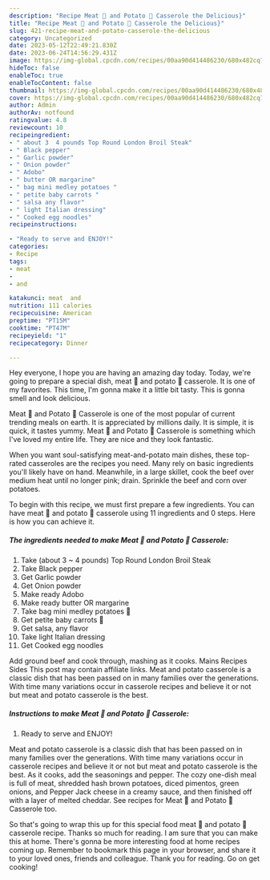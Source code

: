 ```yaml
---
description: "Recipe Meat 🥩 and Potato 🥔 Casserole the Delicious}"
title: "Recipe Meat 🥩 and Potato 🥔 Casserole the Delicious}"
slug: 421-recipe-meat-and-potato-casserole-the-delicious
category: Uncategorized
date: 2023-05-12T22:49:21.830Z
date: 2023-06-24T14:56:29.431Z
image: https://img-global.cpcdn.com/recipes/00aa90d414486230/680x482cq70/meat-and-potato-casserole-recipe-main-photo.jpg
hideToc: false
enableToc: true
enableTocContent: false
thumbnail: https://img-global.cpcdn.com/recipes/00aa90d414486230/680x482cq70/meat-and-potato-casserole-recipe-main-photo.jpg
cover: https://img-global.cpcdn.com/recipes/00aa90d414486230/680x482cq70/meat-and-potato-casserole-recipe-main-photo.jpg
author: Admin
authorAv: notfound
ratingvalue: 4.8
reviewcount: 10
recipeingredient:
- " about 3  4 pounds Top Round London Broil Steak"
- " Black pepper"
- " Garlic powder"
- " Onion powder"
- " Adobo"
- " butter OR margarine"
- " bag mini medley potatoes "
- " petite baby carrots "
- " salsa any flavor"
- " light Italian dressing"
- " Cooked egg noodles"
recipeinstructions:

- "Ready to serve and ENJOY!"
categories:
- Recipe
tags:
- meat
- 
- and

katakunci: meat  and 
nutrition: 111 calories
recipecuisine: American
preptime: "PT15M"
cooktime: "PT47M"
recipeyield: "1"
recipecategory: Dinner

---
```



Hey everyone, I hope you are having an amazing day today. Today, we're going to prepare a special dish, meat 🥩 and potato 🥔 casserole. It is one of my favorites. This time, I'm gonna make it a little bit tasty. This is gonna smell and look delicious.

Meat 🥩 and Potato 🥔 Casserole is one of the most popular of current trending meals on earth. It is appreciated by millions daily. It is simple, it is quick, it tastes yummy. Meat 🥩 and Potato 🥔 Casserole is something which I've loved my entire life. They are nice and they look fantastic.

When you want soul-satisfying meat-and-potato main dishes, these top-rated casseroles are the recipes you need. Many rely on basic ingredients you&#39;ll likely have on hand. Meanwhile, in a large skillet, cook the beef over medium heat until no longer pink; drain. Sprinkle the beef and corn over potatoes.


To begin with this recipe, we must first prepare a few ingredients. You can have meat 🥩 and potato 🥔 casserole using 11 ingredients and 0 steps. Here is how you can achieve it.

<!--inarticleads1-->

##### The ingredients needed to make Meat 🥩 and Potato 🥔 Casserole:

1. Take  (about 3 ~ 4 pounds) Top Round London Broil Steak
1. Take  Black pepper
1. Get  Garlic powder
1. Get  Onion powder
1. Make ready  Adobo
1. Make ready  butter OR margarine
1. Take  bag mini medley potatoes 🥔
1. Get  petite baby carrots 🥕
1. Get  salsa, any flavor
1. Take  light Italian dressing
1. Get  Cooked egg noodles


Add ground beef and cook through, mashing as it cooks. Mains Recipes Sides This post may contain affiliate links. Meat and potato casserole is a classic dish that has been passed on in many families over the generations. With time many variations occur in casserole recipes and believe it or not but meat and potato casserole is the best. 

<!--inarticleads2-->

##### Instructions to make Meat 🥩 and Potato 🥔 Casserole:


1. Ready to serve and ENJOY!

Meat and potato casserole is a classic dish that has been passed on in many families over the generations. With time many variations occur in casserole recipes and believe it or not but meat and potato casserole is the best. As it cooks, add the seasonings and pepper. The cozy one-dish meal is full of meat, shredded hash brown potatoes, diced pimentos, green onions, and Pepper Jack cheese in a creamy sauce, and then finished off with a layer of melted cheddar. See recipes for Meat 🥩 and Potato 🥔 Casserole too. 

So that's going to wrap this up for this special food meat 🥩 and potato 🥔 casserole recipe. Thanks so much for reading. I am sure that you can make this at home. There's gonna be more interesting food at home recipes coming up. Remember to bookmark this page in your browser, and share it to your loved ones, friends and colleague. Thank you for reading. Go on get cooking!
